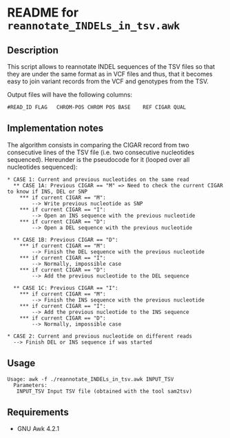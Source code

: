 README for ``reannotate_INDELs_in_tsv.awk``
===========================================

Description
-----------

This script allows to reannotate INDEL sequences of the TSV files so that they are under the same format as in VCF files and thus, that it becomes easy to join variant records from the VCF and genotypes from the TSV.

Output files will have the following columns:
```
#READ_ID FLAG	CHROM-POS CHROM	POS	BASE	REF	CIGAR QUAL
```

Implementation notes
--------------------

The algorithm consists in comparing the CIGAR record from two consecutive lines of the TSV file (i.e. two consecutive nucleotides sequenced).
Hereunder is the pseudocode for it (looped over all nucleotides sequenced):
```
* CASE 1: Current and previous nucleotides on the same read
  ** CASE 1A: Previous CIGAR == "M" => Need to check the current CIGAR to know if INS, DEL or SNP
	*** if current CIGAR == "M":
		--> Write previous nucleotide as SNP
	*** if current CIGAR == "I":
		--> Open an INS sequence with the previous nucleotide
	*** if current CIGAR == "D":
		--> Open a DEL sequence with the previous nucleotide

  ** CASE 1B: Previous CIGAR == "D":
	*** if current CIGAR == "M":
		--> Finish the DEL sequence with the previous nucleotide
	*** if current CIGAR == "I":
		--> Normally, impossible case
	*** if current CIGAR == "D":
		--> Add the previous nucleotide to the DEL sequence

  ** CASE 1C: Previous CIGAR == "I":
	*** if current CIGAR == "M":
		--> Finish the INS sequence with the previous nucleotide
	*** if current CIGAR == "I":
		--> Add the previous nucleotide to the INS sequence
	*** if current CIGAR == "D":
		--> Normally, impossible case

* CASE 2: Current and previous nucleotide on different reads
  --> Finish DEL or INS sequence if was started
```


Usage
-----

```
Usage: awk -f ./reannotate_INDELs_in_tsv.awk INPUT_TSV
  Parameters:
   INPUT_TSV Input TSV file (obtained with the tool sam2tsv)
```


Requirements
------------

* GNU Awk 4.2.1


